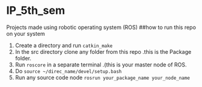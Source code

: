 # IP_5th_sem
Projects made using robotic operating system (ROS)
##how to run this repo on your system
1. Create a directory and run ```catkin_make ```
2. In the src directory clone any folder from this repo .this is the Package folder.
3. Run ```roscore``` in a separate terminal .(this is your master node of ROS.
4. Do ```source ~/direc_name/devel/setup.bash```
5. Run any source code node ```rosrun your_package_name your_node_name```
